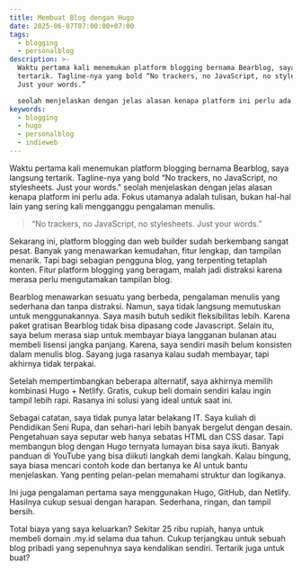 ```yaml
---
title: Membuat Blog dengan Hugo
date: 2025-06-07T07:00:00+07:00
tags:
  - blogging
  - personalblog
description: >-
  Waktu pertama kali menemukan platform blogging bernama Bearblog, saya langsung
  tertarik. Tagline-nya yang bold “No trackers, no JavaScript, no stylesheets.
  Just your words.”

  seolah menjelaskan dengan jelas alasan kenapa platform ini perlu ada. Fokus utamanya adalah tulisan, bukan hal-hal lain yang sering kali mengganggu pengalaman menulis.
keywords:
  - blogging
  - hugo
  - personalblog
  - indieweb
---
```

Waktu pertama kali menemukan platform blogging bernama Bearblog, saya langsung tertarik. Tagline-nya yang bold “No trackers, no JavaScript, no stylesheets. Just your words."
seolah menjelaskan dengan jelas alasan kenapa platform ini perlu ada. Fokus utamanya adalah tulisan, bukan hal-hal lain yang sering kali mengganggu pengalaman menulis.

> “No trackers, no JavaScript, no stylesheets. Just your words.”

Sekarang ini, platform blogging dan web builder sudah berkembang sangat pesat. Banyak yang menawarkan kemudahan, fitur lengkap, dan tampilan menarik. Tapi bagi sebagian pengguna blog, yang terpenting tetaplah konten. Fitur platform blogging yang beragam, malah jadi distraksi karena merasa perlu mengutamakan tampilan blog.

Bearblog menawarkan sesuatu yang berbeda, pengalaman menulis yang sederhana dan tanpa distraksi. Namun, saya tidak langsung memutuskan untuk menggunakannya. Saya masih butuh sedikit fleksibilitas lebih. Karena paket gratisan Bearblog tidak bisa dipasang code Javascript.
Selain itu, saya belum merasa siap untuk membayar biaya langganan bulanan atau membeli lisensi jangka panjang. Karena, saya sendiri masih belum konsisten dalam menulis blog. Sayang juga rasanya kalau sudah membayar, tapi akhirnya tidak terpakai.

Setelah mempertimbangkan beberapa alternatif, saya akhirnya memilih kombinasi Hugo + Netlify. Gratis, cukup beli domain sendiri kalau ingin tampil lebih rapi. Rasanya ini solusi yang ideal untuk saat ini.

Sebagai catatan, saya tidak punya latar belakang IT. Saya kuliah di Pendidikan Seni Rupa, dan sehari-hari lebih banyak bergelut dengan desain. Pengetahuan saya seputar web hanya sebatas HTML dan CSS dasar. Tapi membangun blog dengan Hugo ternyata lumayan bisa saya ikuti. Banyak panduan di YouTube yang bisa diikuti langkah demi langkah. Kalau bingung, saya biasa mencari contoh kode dan bertanya ke AI untuk bantu menjelaskan. Yang penting pelan-pelan memahami struktur dan logikanya.

Ini juga pengalaman pertama saya menggunakan Hugo, GitHub, dan Netlify. Hasilnya cukup sesuai dengan harapan. Sederhana, ringan, dan tampil bersih.

Total biaya yang saya keluarkan? Sekitar 25 ribu rupiah, hanya untuk membeli domain .my.id selama dua tahun. Cukup terjangkau untuk sebuah blog pribadi yang sepenuhnya saya kendalikan sendiri. Tertarik juga untuk buat?
